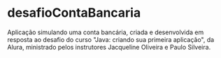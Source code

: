# desafioContaBancaria
Aplicação simulando uma conta bancária, criada e desenvolvida em resposta ao desafio do curso "Java: criando sua primeira aplicação", da Alura, ministrado pelos instrutores Jacqueline Oliveira e Paulo Silveira.
